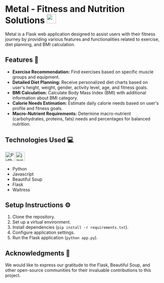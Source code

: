 # Metal - Fitness and Nutrition Solutions <img src="https://metal-4ufh.onrender.com/static/apple-touch-icon.png" height="30px">

Metal is a Flask web application designed to assist users with their fitness journey by providing various features and functionalities related to exercise, diet planning, and BMI calculation.


## Features 🚀

- **Exercise Recommendation:** Find exercises based on specific muscle groups and equipment.
- **Detailed Diet Planning:** Receive personalized diet charts based on user's height, weight, gender, activity level, age, and fitness goals.
- **BMI Calculation:** Calculate Body Mass Index (BMI) with additional information about BMI category.
- **Calorie Needs Estimation:** Estimate daily calorie needs based on user's profile and fitness goals.
- **Macro-Nutrient Requirements:** Determine macro-nutrient (carbohydrates, proteins, fats) needs and percentages for balanced nutrition.

## Technologies Used 💻

<img src="https://upload.wikimedia.org/wikipedia/commons/c/c3/Python-logo-notext.svg" alt="Python Logo" height="30px"> <img src="https://www.svgrepo.com/show/303206/javascript-logo.svg" alt="javscript" height="30px">

- Python
- Javascript
- Beautiful Soup
- Flask
- Waitress

## Setup Instructions ⚙️

1. Clone the repository.
2. Set up a virtual environment.
3. Install dependencies (`pip install -r requirements.txt`).
4. Configure application settings.
5. Run the Flask application (`python app.py`).


## Acknowledgments 🙏

We would like to express our gratitude to the Flask, Beautiful Soup, and other open-source communities for their invaluable contributions to this project.

